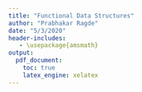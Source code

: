 ```yaml
---
title: "Functional Data Structures"
author: "Prabhakar Ragde"
date: "5/3/2020"
header-includes:
   - \usepackage{amsmath}
output:
  pdf_document:
    toc: true
    latex_engine: xelatex
---
```


